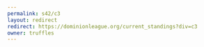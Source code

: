 ```yaml
---
permalink: s42/c3
layout: redirect
redirect: https://dominionleague.org/current_standings?div=c3
owner: truffles
---
```

